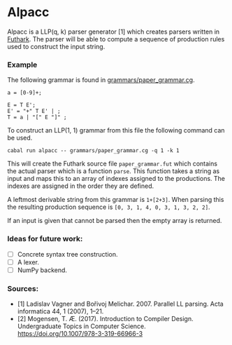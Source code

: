 # Alpacc
Alpacc is a LLP(q, k) parser generator [1] which creates parsers written in [Futhark](https://futhark-lang.org/). The parser will be able to compute a sequence of production rules used to construct the input string.
### Example
The following grammar is found in [grammars/paper_grammar.cg](grammars/paper_grammar.cg).
```
a = [0-9]+;

E = T E';
E' = "+" T E' | ;
T = a | "[" E "]" ;
```
To construct an LLP(1, 1) grammar from this file the following command can be used.
```
cabal run alpacc -- grammars/paper_grammar.cg -q 1 -k 1
```
This will create the Futhark source file `paper_grammar.fut` which contains the actual parser which is a function `parse`. This function takes a string as input and maps this to an array of indexes assigned to the productions. The indexes are assigned in the order they are defined.

A leftmost derivable string from this grammar is `1+[2+3]`. When parsing this the resulting production sequence is `[0, 3, 1, 4, 0, 3, 1, 3, 2, 2]`.

If an input is given that cannot be parsed then the empty array is returned.

### Ideas for future work:
 - [ ] Concrete syntax tree construction.
 - [ ] A lexer.
 - [ ] NumPy backend.

### Sources:
- [1] Ladislav Vagner and Bořivoj Melichar. 2007. Parallel LL parsing. Acta informatica 44, 1 (2007), 1–21.
- [2] Mogensen, T. Æ. (2017). Introduction to Compiler Design. Undergraduate Topics in Computer Science. https://doi.org/10.1007/978-3-319-66966-3